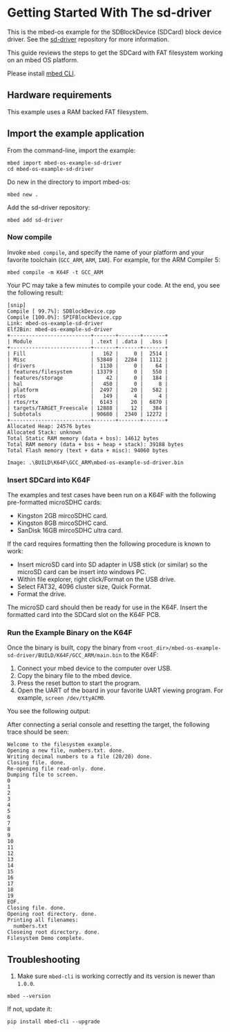 # Getting Started With The sd-driver

This is the mbed-os example for the SDBlockDevice (SDCard) block device driver. 
See the [sd-driver](https://github.com/armmbed/sd-driver) repository for more information.

This guide reviews the steps to get the SDCard with FAT filesystem working on an mbed OS platform.

Please install [mbed CLI](https://github.com/ARMmbed/mbed-cli#installing-mbed-cli).

## Hardware requirements

This example uses a RAM backed FAT filesystem. 

## Import the example application

From the command-line, import the example:

```
mbed import mbed-os-example-sd-driver
cd mbed-os-example-sd-driver
```

Do new in the directory to import mbed-os:

```
mbed new .
```

Add the sd-driver repository: 

```
mbed add sd-driver
```


### Now compile

Invoke `mbed compile`, and specify the name of your platform and your favorite toolchain (`GCC_ARM`, `ARM`, `IAR`). For example, for the ARM Compiler 5:

```
mbed compile -m K64F -t GCC_ARM
```

Your PC may take a few minutes to compile your code. At the end, you see the following result:

```
[snip]
Compile [ 99.7%]: SDBlockDevice.cpp
Compile [100.0%]: SPIFBlockDevice.cpp
Link: mbed-os-example-sd-driver
Elf2Bin: mbed-os-example-sd-driver
+--------------------------+-------+-------+-------+
| Module                   | .text | .data |  .bss |
+--------------------------+-------+-------+-------+
| Fill                     |   162 |     0 |  2514 |
| Misc                     | 53840 |  2284 |  1112 |
| drivers                  |  1130 |     0 |    64 |
| features/filesystem      | 13379 |     0 |   550 |
| features/storage         |    42 |     0 |   184 |
| hal                      |   450 |     0 |     8 |
| platform                 |  2497 |    20 |   582 |
| rtos                     |   149 |     4 |     4 |
| rtos/rtx                 |  6143 |    20 |  6870 |
| targets/TARGET_Freescale | 12888 |    12 |   384 |
| Subtotals                | 90680 |  2340 | 12272 |
+--------------------------+-------+-------+-------+
Allocated Heap: 24576 bytes
Allocated Stack: unknown
Total Static RAM memory (data + bss): 14612 bytes
Total RAM memory (data + bss + heap + stack): 39188 bytes
Total Flash memory (text + data + misc): 94060 bytes

Image: .\BUILD\K64F\GCC_ARM\mbed-os-example-sd-driver.bin
```

### <a name="insert-sdcard-into-k64f"></a> Insert SDCard into K64F

The examples and test cases have been run on a K64F with the following pre-formatted microSDHC cards:

- Kingston 2GB mircoSDHC card.  
- Kingston 8GB mircoSDHC card.  
- SanDisk 16GB mircoSDHC ultra card.  

If the card requires formatting then the following procedure is known to work:

- Insert microSD card into SD adapter in USB stick (or similar) so the microSD card can be insert into windows PC.
- Within file explorer, right click/Format on the USB drive.
- Select FAT32, 4096 cluster size, Quick Format.
- Format the drive.

The microSD card should then be ready for use in the K64F. Insert the formatted card
into the SDCard slot on the K64F PCB. 

### <a name="run-the-example-binary-on-the-k64f"></a> Run the Example Binary on the K64F 

Once the binary is built, copy the binary from `<root_dir>/mbed-os-example-sd-driver/BUILD/K64F/GCC_ARM/main.bin` to the K64F:

1. Connect your mbed device to the computer over USB.
1. Copy the binary file to the mbed device.
1. Press the reset button to start the program.
1. Open the UART of the board in your favorite UART viewing program. For example, `screen /dev/ttyACM0`.

You see the following output:

After connecting a serial console and resetting the target, the following trace should be seen:

	Welcome to the filesystem example.
	Opening a new file, numbers.txt. done.
	Writing decimal numbers to a file (20/20) done.
	Closing file. done.
	Re-opening file read-only. done.
	Dumping file to screen.
	0
	1
	2
	3
	4
	5
	6
	7
	8
	9
	10
	11
	12
	13
	14
	15
	16
	17
	18
	19
	EOF.
	Closing file. done.
	Opening root directory. done.
	Printing all filenames:
	  numbers.txt
	Closeing root directory. done.
	Filesystem Demo complete.


## Troubleshooting

1. Make sure `mbed-cli` is working correctly and its version is newer than `1.0.0`.

 ```
 mbed --version
 ```

 If not, update it:

 ```
 pip install mbed-cli --upgrade
 ```
 
